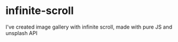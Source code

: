 # infinite-scroll
 
I've created image gallery with infinite scroll, made with pure JS and unsplash API